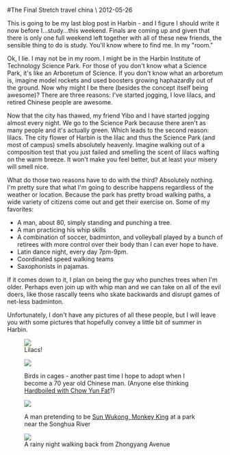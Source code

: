 <!-- layout: post
categories: 
- travel
- china
title: The Final Stretch
date: 2012-05-26
-->
#The Final Stretch
<tag>travel</tag> <tag>china</tag> \\ 2012-05-26

This is going to be my last blog post in Harbin - and I figure I should write it now before I...study...this weekend. Finals are coming up and given that there is only one full weekend left together with all of these new friends, the sensible thing to do is study. You'll know where to find me. In my "room."

Ok, I lie. I may not be in my room. I might be in the Harbin Institute of Technology Science Park. For those of you don't know what a Science Park, it's like an Arboretum of Science. If you don't know what an arboretum is, imagine model rockets and used boosters growing haphazardly out of the ground. Now why might I be there (besides the concept itself being awesome)? There are three reasons: I've started jogging, I love lilacs, and retired Chinese people are awesome.
<!-- more -->

Now that the city has thawed, my friend Yibo and I have started jogging almost every night. We go to the Science Park because there aren't as many people and it's actually green. Which leads to the second reason: lilacs. The city flower of Harbin is the lilac and thus the Science Park (and most of campus) smells absolutely heavenly. Imagine walking out of a composition test that you just failed and smelling the scent of lilacs wafting on the warm breeze. It won't make you feel better, but at least your misery will smell nice.

What do those two reasons have to do with the third? Absolutely nothing. I'm pretty sure that what I'm going to describe happens regardless of the weather or location. Because the park has pretty broad walking paths, a wide variety of citizens come out and get their exercise on. Some of my favorites:

* A man, about 80, simply standing and punching a tree.
* A man practicing his whip skills
* A combination of soccer, badminton, and volleyball played by a bunch of retirees with more control over their body than I can ever hope to have.
* Latin dance night, every day 7pm-9pm.
* Coordinated speed walking teams
* Saxophonists in pajamas.

If it comes down to it, I plan on being the guy who punches trees when I'm older. Perhaps even join up with whip man and we can take on all of the evil doers, like those rascally teens who skate backwards and disrupt games of net-less badminton.

Unfortunately, I don't have any pictures of all these people, but I will leave you with some pictures that hopefully convey a little bit of summer in Harbin.

<figure>
	<img src="/images/harbin-final1.jpg" />
	<figcaption>
		Lilacs!
	</figcaption>
</figure>
<figure>
	<img src="/images/harbin-final2.jpg" />
	<figcaption>
		<p>
		Birds in cages - another past time I hope to adopt when I become a 70 year old Chinese man. (Anyone else thinking <a href="http://www.youtube.com/watch?v=3wYCh5nxyCI">Hardboiled with Chow Yun Fat</a>?)
		</p>
	</figcaption>
</figure>
<figure>
	<img src="/images/harbin-final3.jpg" />
	<figcaption>
		<p>
		A man pretending to be <a href="http://en.wikipedia.org/wiki/Sun_wukong">Sun Wukong, Monkey King</a> at a park near the Songhua River
		</p>
	</figcaption>
</figure>
<figure>
	<img src="/images/harbin-final4.jpg" />
	<figcaption>
		A rainy night walking back from Zhongyang Avenue
	</figcaption>
</figure>

